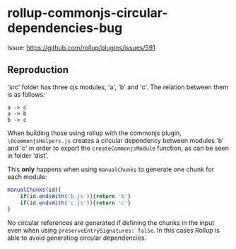 # rollup-commonjs-circular-dependencies-bug

Issue: https://github.com/rollup/plugins/issues/591

## Reproduction

'src' folder has three cjs modules, 'a', 'b' and 'c'. The relation between them is as follows:

```
a -> c
a -> b
b -> c
```

When building those using rollup with the commonjs plugin, `\0commonjsHelpers.js` creates a circular dependency between modules 'b' and 'c' in order to export the `createCommonjsModule` function, as can be seen in folder 'dist'.

This __only__ happens when using `manualChunks` to generate one chunk for each module:

```js
manualChunks(id){
    if(id.endsWith('b.js')){return 'b'}
    if(id.endsWith('c.js')){return 'c'}
}
```

No circular references are generated if defining the chunks in the input even when using `preserveEntrySignatures: false`. In this cases Rollup is able to avoid generatiog circular dependencies.

